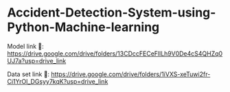 # Accident-Detection-System-using-Python-Machine-learning

Model link 🔗: https://drive.google.com/drive/folders/13CDccFECeFllLh9V0De4cS4QHZq0UJ7a?usp=drive_link

Data set link 🔗: https://drive.google.com/drive/folders/1iVXS-xeTuwi2fr-Ci1YrOl_DGsyy7kqK?usp=drive_link
